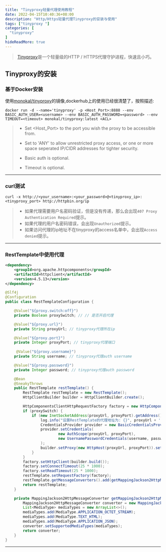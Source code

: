 ```yaml
---
title: "Tinyproxy轻量代理使用教程"
date: 2022-04-15T10:40:36+08:00
description: "Http/Https轻量代理Tinyproxy的安装与使用"
tags: ["tinyproxy "]
categories: [
  "tinyproxy"
]
hideReadMore: true
---
```


> <a href="http://tinyproxy.github.io/">Tinyproxy</a>是一个轻量级的HTTP / HTTPS代理守护进程，快速且小巧。

## Tinyproxy的安装



### 基于Docker安装

使用<a href="https://hub.docker.com/r/monokal/tinyproxy">monokal/tinyproxy</a>的镜像,dockerhub上的使用已经很清楚了，按照描述:

```shell
docker run -d --name='tinyproxy' -p <Host_Port>:8888 --env BASIC_AUTH_USER=<username> --env BASIC_AUTH_PASSWORD=<password> --env TIMEOUT=<timeout> monokal/tinyproxy:latest <ACL>
```

> - Set <Host_Port> to the port you wish the proxy to be accessible from.
>
> - Set <ACL> to 'ANY' to allow unrestricted proxy access, or one or more space seperated IP/CIDR addresses for tighter security.
> - Basic auth is optional.
> - Timeout is optional.



---

### curl测试

```shell
curl -x http://<your_username>:<your_password>@<tinyproxy_ip>:<tinyproxy_port> http://httpbin.org/ip
```

> - 如果代理需要用户名密码验证，但是没有传递，那么会出现`407 Proxy Authentication Required`提示。
> - 如果代理的用户名密码错误，会出现`Unauthorized`提示。
> - 如果访问代理的ip地址不在tinyproxy的access名单中，会出现`Access denied`提示。



---

### RestTemplate中使用代理

```xml
<dependency>
    <groupId>org.apache.httpcomponents</groupId>
    <artifactId>httpclient</artifactId>
    <version>4.5.13</version>
</dependency>
```



```java
@Slf4j
@Configuration
public class RestTemplateConfiguration {

    @Value("${proxy.switch:off}")
    private Boolean proxySwitch; // // 是否开启代理

    @Value("${proxy.url}")
    private String proxyUrl; // tinyproxy代理所在ip

    @Value("${proxy.port}")
    private Integer proxyPort; // tinyproxy代理端口
    
     @Value("${proxy.username}")
    private String username; // tinyproxy代理auth username

    @Value("${proxy.password}")
    private Integer password; // tinyproxy代理auth password

    @Bean
    @SneakyThrows
    public RestTemplate restTemplate() {
        RestTemplate restTemplate = new RestTemplate();
        HttpClientBuilder builder = HttpClientBuilder.create();

        HttpComponentsClientHttpRequestFactory factory = new HttpComponentsClientHttpRequestFactory();
        if (proxySwitch) {
            if (new InetSocketAddress(proxyUrl, proxyPort).getAddress().isReachable(1000 * 3)) {
                log.info("设置RestTemplate的代理地址为: {}", proxyUrl + ':' + proxyPort);
                CredentialsProvider provider = new BasicCredentialsProvider();
                provider.setCredentials(
                        new AuthScope(proxyUrl, proxyPort),
                        new UsernamePasswordCredentials(username, password)
                );
                builder.setProxy(new HttpHost(proxyUrl, proxyPort)).setDefaultCredentialsProvider(provider);
            }
        }
        factory.setHttpClient(builder.build());
        factory.setConnectTimeout(25 * 1000);
        factory.setReadTimeout(25 * 1000);
        restTemplate.setRequestFactory(factory);
        restTemplate.getMessageConverters().add(getMappingJackson2HttpMessageConverter());
        return restTemplate;
    }

    private MappingJackson2HttpMessageConverter getMappingJackson2HttpMessageConverter() {
        MappingJackson2HttpMessageConverter converter = new MappingJackson2HttpMessageConverter();
        List<MediaType> mediaTypes = new ArrayList<>();
        mediaTypes.add(MediaType.APPLICATION_OCTET_STREAM);
        mediaTypes.add(MediaType.TEXT_HTML);
        mediaTypes.add(MediaType.APPLICATION_JSON);
        converter.setSupportedMediaTypes(mediaTypes);
        return converter;
    }
}
```

---